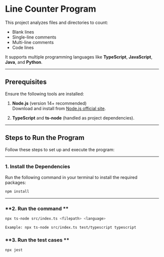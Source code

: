 # **Line Counter Program**

This project analyzes files and directories to count:
- Blank lines
- Single-line comments
- Multi-line comments
- Code lines

It supports multiple programming languages like **TypeScript**, **JavaScript**, **Java**, and **Python**.

---

## **Prerequisites**

Ensure the following tools are installed:

1. **Node.js** (version 14+ recommended)  
   Download and install from [Node.js official site](https://nodejs.org/).

2. **TypeScript** and **ts-node** (handled as project dependencies).

---

## **Steps to Run the Program**

Follow these steps to set up and execute the program:

---

### **1. Install the Dependencies**

Run the following command in your terminal to install the required packages:

```bash
npm install
```

---

### **2. Run the command **

```bash
npx ts-node src/index.ts <filepath> <language>

Example: npx ts-node src/index.ts test/typescript typescript

```

### **3. Run the test cases **

```bash
npx jest
```



